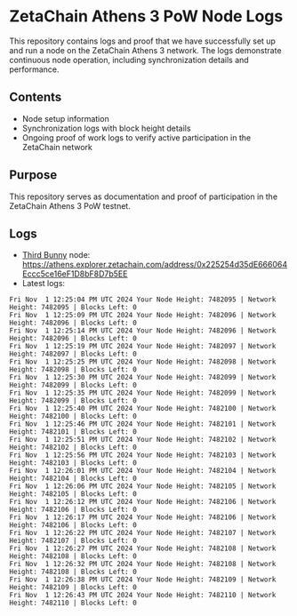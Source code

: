 # ZetaChain Athens 3 PoW Node Logs
This repository contains logs and proof that we have successfully set up and run a node on the ZetaChain Athens 3 network. The logs demonstrate continuous node operation, including synchronization details and performance.

## Contents
- Node setup information
- Synchronization logs with block height details
- Ongoing proof of work logs to verify active participation in the ZetaChain network

## Purpose
This repository serves as documentation and proof of participation in the ZetaChain Athens 3 PoW testnet.

## Logs

- [Third Bunny](https://thirdbunny.xyz/) node: https://athens.explorer.zetachain.com/address/0x225254d35dE666064Eccc5ce16eF1D8bF8D7b5EE
- Latest logs:
```
Fri Nov  1 12:25:04 PM UTC 2024 Your Node Height: 7482095 | Network Height: 7482095 | Blocks Left: 0
Fri Nov  1 12:25:09 PM UTC 2024 Your Node Height: 7482096 | Network Height: 7482096 | Blocks Left: 0
Fri Nov  1 12:25:14 PM UTC 2024 Your Node Height: 7482096 | Network Height: 7482096 | Blocks Left: 0
Fri Nov  1 12:25:19 PM UTC 2024 Your Node Height: 7482097 | Network Height: 7482097 | Blocks Left: 0
Fri Nov  1 12:25:25 PM UTC 2024 Your Node Height: 7482098 | Network Height: 7482098 | Blocks Left: 0
Fri Nov  1 12:25:30 PM UTC 2024 Your Node Height: 7482099 | Network Height: 7482099 | Blocks Left: 0
Fri Nov  1 12:25:35 PM UTC 2024 Your Node Height: 7482099 | Network Height: 7482099 | Blocks Left: 0
Fri Nov  1 12:25:40 PM UTC 2024 Your Node Height: 7482100 | Network Height: 7482100 | Blocks Left: 0
Fri Nov  1 12:25:46 PM UTC 2024 Your Node Height: 7482101 | Network Height: 7482101 | Blocks Left: 0
Fri Nov  1 12:25:51 PM UTC 2024 Your Node Height: 7482102 | Network Height: 7482102 | Blocks Left: 0
Fri Nov  1 12:25:56 PM UTC 2024 Your Node Height: 7482103 | Network Height: 7482103 | Blocks Left: 0
Fri Nov  1 12:26:01 PM UTC 2024 Your Node Height: 7482104 | Network Height: 7482104 | Blocks Left: 0
Fri Nov  1 12:26:06 PM UTC 2024 Your Node Height: 7482105 | Network Height: 7482105 | Blocks Left: 0
Fri Nov  1 12:26:12 PM UTC 2024 Your Node Height: 7482106 | Network Height: 7482106 | Blocks Left: 0
Fri Nov  1 12:26:17 PM UTC 2024 Your Node Height: 7482106 | Network Height: 7482106 | Blocks Left: 0
Fri Nov  1 12:26:22 PM UTC 2024 Your Node Height: 7482107 | Network Height: 7482107 | Blocks Left: 0
Fri Nov  1 12:26:27 PM UTC 2024 Your Node Height: 7482108 | Network Height: 7482108 | Blocks Left: 0
Fri Nov  1 12:26:32 PM UTC 2024 Your Node Height: 7482108 | Network Height: 7482108 | Blocks Left: 0
Fri Nov  1 12:26:38 PM UTC 2024 Your Node Height: 7482109 | Network Height: 7482109 | Blocks Left: 0
Fri Nov  1 12:26:43 PM UTC 2024 Your Node Height: 7482110 | Network Height: 7482110 | Blocks Left: 0
```
